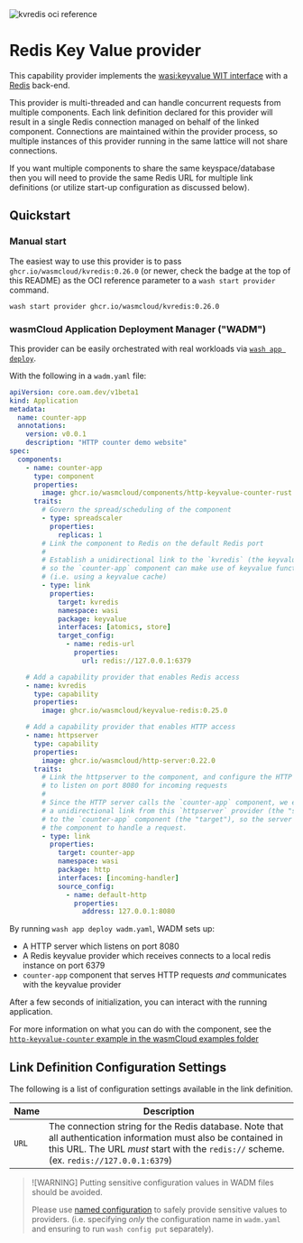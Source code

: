 <img alt='kvredis oci reference' src='https://img.shields.io/endpoint?url=https%3A%2F%2Fwasmcloud-ocireferences.cosmonic.app%2Fkvredis' />

# Redis Key Value provider

This capability provider implements the [wasi:keyvalue WIT interface](https://github.com/WebAssembly/wasi-keyvalue) with a [Redis][redis] back-end.

This provider is multi-threaded and can handle concurrent requests from multiple components. Each link definition declared for this provider will result in a single Redis connection managed on behalf of the linked component. Connections are maintained within the provider process, so multiple instances of this provider running in the same lattice will not share connections.

If you want multiple components to share the same keyspace/database then you will need to provide the same Redis URL for multiple link definitions (or utilize start-up configuration as discussed below).

[redis]: https://redis.io/docs/latest

## Quickstart

### Manual start

The easiest way to use this provider is to pass `ghcr.io/wasmcloud/kvredis:0.26.0` (or newer, check the badge at the top of this README) as the OCI reference parameter to a `wash start provider` command.

```console
wash start provider ghcr.io/wasmcloud/kvredis:0.26.0
```

### wasmCloud Application Deployment Manager ("WADM")

This provider can be easily orchestrated with real workloads via [`wash app deploy`][wasmcloud-docs-wash-app-deploy].

With the following in a `wadm.yaml` file:

```yaml
apiVersion: core.oam.dev/v1beta1
kind: Application
metadata:
  name: counter-app
  annotations:
    version: v0.0.1
    description: "HTTP counter demo website"
spec:
  components:
    - name: counter-app
      type: component
      properties:
        image: ghcr.io/wasmcloud/components/http-keyvalue-counter-rust:0.1.0
      traits:
        # Govern the spread/scheduling of the component
        - type: spreadscaler
          properties:
            replicas: 1
        # Link the component to Redis on the default Redis port
        #
        # Establish a unidirectional link to the `kvredis` (the keyvalue capability provider),
        # so the `counter-app` component can make use of keyvalue functionality provided by the Redis
        # (i.e. using a keyvalue cache)
        - type: link
          properties:
            target: kvredis
            namespace: wasi
            package: keyvalue
            interfaces: [atomics, store]
            target_config:
              - name: redis-url
                properties:
                  url: redis://127.0.0.1:6379

    # Add a capability provider that enables Redis access
    - name: kvredis
      type: capability
      properties:
        image: ghcr.io/wasmcloud/keyvalue-redis:0.25.0

    # Add a capability provider that enables HTTP access
    - name: httpserver
      type: capability
      properties:
        image: ghcr.io/wasmcloud/http-server:0.22.0
      traits:
        # Link the httpserver to the component, and configure the HTTP server
        # to listen on port 8080 for incoming requests
        #
        # Since the HTTP server calls the `counter-app` component, we establish
        # a unidirectional link from this `httpserver` provider (the "source")
        # to the `counter-app` component (the "target"), so the server can invoke
        # the component to handle a request.
        - type: link
          properties:
            target: counter-app
            namespace: wasi
            package: http
            interfaces: [incoming-handler]
            source_config:
              - name: default-http
                properties:
                  address: 127.0.0.1:8080
```

By running `wash app deploy wadm.yaml`, WADM sets up:

- A HTTP server which listens on port 8080
- A Redis keyvalue provider which receives connects to a local redis instance on port 6379
- `counter-app` component that serves HTTP requests *and* communicates with the keyvalue provider

After a few seconds of initialization, you can interact with the running application.

For more information on what you can do with the component, see the [`http-keyvalue-counter` example in the wasmCloud examples folder](https://github.com/wasmCloud/wasmCloud/tree/main/examples/rust/components/http-keyvalue-counter)

[wasmcloud-docs-wash-app-deploy]: https://wasmcloud.com/docs/cli/app#deploy

## Link Definition Configuration Settings

The following is a list of configuration settings available in the link definition.

| Name  | Description                                                                                                                                                                                                    |
|-------|----------------------------------------------------------------------------------------------------------------------------------------------------------------------------------------------------------------|
| `URL` | The connection string for the Redis database. Note that all authentication information must also be contained in this URL. The URL _must_ start with the `redis://` scheme. (ex. `redis://127.0.0.1:6379`) |

> ![WARNING]
> Putting sensitive configuration values in WADM files should be avoided.
>
> Please use [named configuration][wasmcloud-docs-named-config] to safely provide sensitive values to providers.
> (i.e. specifying *only* the configuration name in `wadm.yaml` and ensuring to run `wash config put` separately).

[wasmcloud-docs-named-config]: https://wasmcloud.com/docs/developer/components/configure#supplying-multiple-configurations
